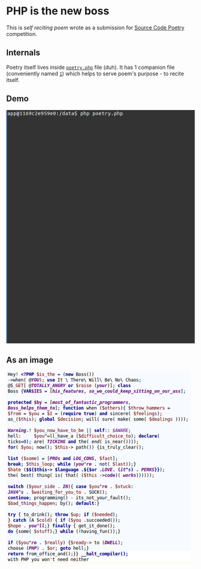 # PHP is the new boss

This is *self reciting poem* wrote as a submission for [Source Code Poetry](http://sourcecodepoetry.com/) competition.

## Internals

Poetry itself lives inside [`poetry.php`](poetry.php) file (duh).
It has 1 companion file (conveniently named [`1`](1)) which helps to serve poem's purpose - to recite itself.

## Demo

![Poem recites itself](poetry.gif)

## As an image

![Code of the poem](poetry.png)
